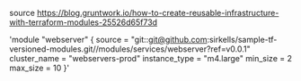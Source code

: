 source https://blog.gruntwork.io/how-to-create-reusable-infrastructure-with-terraform-modules-25526d65f73d

'module "webserver" {
  source = "git::git@github.com:sirkells/sample-tf-versioned-modules.git//modules/services/webserver?ref=v0.0.1"
  cluster_name  = "webservers-prod"
  instance_type = "m4.large"
  min_size      = 2
  max_size      = 10
}'